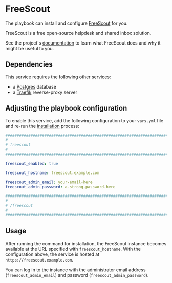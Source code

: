 <!--
SPDX-FileCopyrightText: 2024 Nikita Chernyi
SPDX-FileCopyrightText: 2025 Suguru Hirahara

SPDX-License-Identifier: AGPL-3.0-or-later
-->

# FreeScout

The playbook can install and configure [FreeScout](https://freescout.net/) for you.

FreeScout is a free open-source helpdesk and shared inbox solution.

See the project's [documentation](https://github.com/freescout-help-desk/freescout/wiki) to learn what FreeScout does and why it might be useful to you.

## Dependencies

This service requires the following other services:

- a [Postgres](postgres.md) database
- a [Traefik](traefik.md) reverse-proxy server

## Adjusting the playbook configuration

To enable this service, add the following configuration to your `vars.yml` file and re-run the [installation](../installing.md) process:

```yaml
########################################################################
#                                                                      #
# freescout                                                            #
#                                                                      #
########################################################################

freescout_enabled: true

freescout_hostname: freescout.example.com

freescout_admin_email: your-email-here
freescout_admin_password: a-strong-password-here

########################################################################
#                                                                      #
# /freescout                                                           #
#                                                                      #
########################################################################
```

## Usage

After running the command for installation, the FreeScout instance becomes available at the URL specified with `freescout_hostname`. With the configuration above, the service is hosted at `https://freescout.example.com`.

You can log in to the instance with the administrator email address (`freescout_admin_email`) and password (`freescout_admin_password`).
